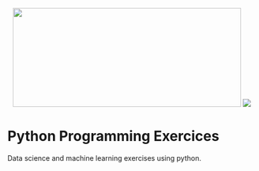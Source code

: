 <p align="center">
  <img src="https://www.vizteams.com/wp-content/uploads/2013/08/python-logo-master.png" height="200" width="462">
  <img src="http://s9.picofile.com/file/8338227634/workflow.png" />
</p>

# Python Programming Exercices
Data science and machine learning exercises using python.
